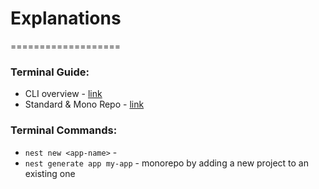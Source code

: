 # Explanations

===================

### Terminal Guide:

* CLI overview - [link](https://docs.nestjs.com/cli/overview)
* Standard & Mono Repo - [link](https://docs.nestjs.com/cli/monorepo)


### Terminal Commands:

* `nest new <app-name>` - 
* `nest generate app my-app` - monorepo by adding a new project to an existing one